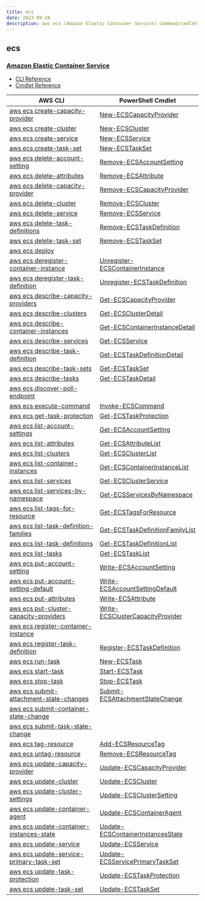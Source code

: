 ```yaml
---
title: ecs
date: 2023-09-28
description: aws ecs (Amazon Elastic Container Service) command/cmdlet list.
---
```


## ecs

### [Amazon Elastic Container Service](https://aws.amazon.com/ecs/)

* [CLI Reference](https://awscli.amazonaws.com/v2/documentation/api/latest/reference/ecs/index.html)
* [Cmdlet Reference](https://docs.aws.amazon.com/powershell/latest/reference/items/Amazon_EC2_Container_Service_cmdlets.html)

|AWS CLI|PowerShell Cmdlet|
|----|----|
|[aws ecs create-capacity-provider](https://awscli.amazonaws.com/v2/documentation/api/latest/reference/ecs/create-capacity-provider.html)|[New-ECSCapacityProvider](https://docs.aws.amazon.com/powershell/latest/reference/items/New-ECSCapacityProvider.html)|
|[aws ecs create-cluster](https://awscli.amazonaws.com/v2/documentation/api/latest/reference/ecs/create-cluster.html)|[New-ECSCluster](https://docs.aws.amazon.com/powershell/latest/reference/items/New-ECSCluster.html)|
|[aws ecs create-service](https://awscli.amazonaws.com/v2/documentation/api/latest/reference/ecs/create-service.html)|[New-ECSService](https://docs.aws.amazon.com/powershell/latest/reference/items/New-ECSService.html)|
|[aws ecs create-task-set](https://awscli.amazonaws.com/v2/documentation/api/latest/reference/ecs/create-task-set.html)|[New-ECSTaskSet](https://docs.aws.amazon.com/powershell/latest/reference/items/New-ECSTaskSet.html)|
|[aws ecs delete-account-setting](https://awscli.amazonaws.com/v2/documentation/api/latest/reference/ecs/delete-account-setting.html)|[Remove-ECSAccountSetting](https://docs.aws.amazon.com/powershell/latest/reference/items/Remove-ECSAccountSetting.html)|
|[aws ecs delete-attributes](https://awscli.amazonaws.com/v2/documentation/api/latest/reference/ecs/delete-attributes.html)|[Remove-ECSAttribute](https://docs.aws.amazon.com/powershell/latest/reference/items/Remove-ECSAttribute.html)|
|[aws ecs delete-capacity-provider](https://awscli.amazonaws.com/v2/documentation/api/latest/reference/ecs/delete-capacity-provider.html)|[Remove-ECSCapacityProvider](https://docs.aws.amazon.com/powershell/latest/reference/items/Remove-ECSCapacityProvider.html)|
|[aws ecs delete-cluster](https://awscli.amazonaws.com/v2/documentation/api/latest/reference/ecs/delete-cluster.html)|[Remove-ECSCluster](https://docs.aws.amazon.com/powershell/latest/reference/items/Remove-ECSCluster.html)|
|[aws ecs delete-service](https://awscli.amazonaws.com/v2/documentation/api/latest/reference/ecs/delete-service.html)|[Remove-ECSService](https://docs.aws.amazon.com/powershell/latest/reference/items/Remove-ECSService.html)|
|[aws ecs delete-task-definitions](https://awscli.amazonaws.com/v2/documentation/api/latest/reference/ecs/delete-task-definitions.html)|[Remove-ECSTaskDefinition](https://docs.aws.amazon.com/powershell/latest/reference/items/Remove-ECSTaskDefinition.html)|
|[aws ecs delete-task-set](https://awscli.amazonaws.com/v2/documentation/api/latest/reference/ecs/delete-task-set.html)|[Remove-ECSTaskSet](https://docs.aws.amazon.com/powershell/latest/reference/items/Remove-ECSTaskSet.html)|
|[aws ecs deploy](https://awscli.amazonaws.com/v2/documentation/api/latest/reference/ecs/deploy.html)||
|[aws ecs deregister-container-instance](https://awscli.amazonaws.com/v2/documentation/api/latest/reference/ecs/deregister-container-instance.html)|[Unregister-ECSContainerInstance](https://docs.aws.amazon.com/powershell/latest/reference/items/Unregister-ECSContainerInstance.html)|
|[aws ecs deregister-task-definition](https://awscli.amazonaws.com/v2/documentation/api/latest/reference/ecs/deregister-task-definition.html)|[Unregister-ECSTaskDefinition](https://docs.aws.amazon.com/powershell/latest/reference/items/Unregister-ECSTaskDefinition.html)|
|[aws ecs describe-capacity-providers](https://awscli.amazonaws.com/v2/documentation/api/latest/reference/ecs/describe-capacity-providers.html)|[Get-ECSCapacityProvider](https://docs.aws.amazon.com/powershell/latest/reference/items/Get-ECSCapacityProvider.html)|
|[aws ecs describe-clusters](https://awscli.amazonaws.com/v2/documentation/api/latest/reference/ecs/describe-clusters.html)|[Get-ECSClusterDetail](https://docs.aws.amazon.com/powershell/latest/reference/items/Get-ECSClusterDetail.html)|
|[aws ecs describe-container-instances](https://awscli.amazonaws.com/v2/documentation/api/latest/reference/ecs/describe-container-instances.html)|[Get-ECSContainerInstanceDetail](https://docs.aws.amazon.com/powershell/latest/reference/items/Get-ECSContainerInstanceDetail.html)|
|[aws ecs describe-services](https://awscli.amazonaws.com/v2/documentation/api/latest/reference/ecs/describe-services.html)|[Get-ECSService](https://docs.aws.amazon.com/powershell/latest/reference/items/Get-ECSService.html)|
|[aws ecs describe-task-definition](https://awscli.amazonaws.com/v2/documentation/api/latest/reference/ecs/describe-task-definition.html)|[Get-ECSTaskDefinitionDetail](https://docs.aws.amazon.com/powershell/latest/reference/items/Get-ECSTaskDefinitionDetail.html)|
|[aws ecs describe-task-sets](https://awscli.amazonaws.com/v2/documentation/api/latest/reference/ecs/describe-task-sets.html)|[Get-ECSTaskSet](https://docs.aws.amazon.com/powershell/latest/reference/items/Get-ECSTaskSet.html)|
|[aws ecs describe-tasks](https://awscli.amazonaws.com/v2/documentation/api/latest/reference/ecs/describe-tasks.html)|[Get-ECSTaskDetail](https://docs.aws.amazon.com/powershell/latest/reference/items/Get-ECSTaskDetail.html)|
|[aws ecs discover-poll-endpoint](https://awscli.amazonaws.com/v2/documentation/api/latest/reference/ecs/discover-poll-endpoint.html)||
|[aws ecs execute-command](https://awscli.amazonaws.com/v2/documentation/api/latest/reference/ecs/execute-command.html)|[Invoke-ECSCommand](https://docs.aws.amazon.com/powershell/latest/reference/items/Invoke-ECSCommand.html)|
|[aws ecs get-task-protection](https://awscli.amazonaws.com/v2/documentation/api/latest/reference/ecs/get-task-protection.html)|[Get-ECSTaskProtection](https://docs.aws.amazon.com/powershell/latest/reference/items/Get-ECSTaskProtection.html)|
|[aws ecs list-account-settings](https://awscli.amazonaws.com/v2/documentation/api/latest/reference/ecs/list-account-settings.html)|[Get-ECSAccountSetting](https://docs.aws.amazon.com/powershell/latest/reference/items/Get-ECSAccountSetting.html)|
|[aws ecs list-attributes](https://awscli.amazonaws.com/v2/documentation/api/latest/reference/ecs/list-attributes.html)|[Get-ECSAttributeList](https://docs.aws.amazon.com/powershell/latest/reference/items/Get-ECSAttributeList.html)|
|[aws ecs list-clusters](https://awscli.amazonaws.com/v2/documentation/api/latest/reference/ecs/list-clusters.html)|[Get-ECSClusterList](https://docs.aws.amazon.com/powershell/latest/reference/items/Get-ECSClusterList.html)|
|[aws ecs list-container-instances](https://awscli.amazonaws.com/v2/documentation/api/latest/reference/ecs/list-container-instances.html)|[Get-ECSContainerInstanceList](https://docs.aws.amazon.com/powershell/latest/reference/items/Get-ECSContainerInstanceList.html)|
|[aws ecs list-services](https://awscli.amazonaws.com/v2/documentation/api/latest/reference/ecs/list-services.html)|[Get-ECSClusterService](https://docs.aws.amazon.com/powershell/latest/reference/items/Get-ECSClusterService.html)|
|[aws ecs list-services-by-namespace](https://awscli.amazonaws.com/v2/documentation/api/latest/reference/ecs/list-services-by-namespace.html)|[Get-ECSServicesByNamespace](https://docs.aws.amazon.com/powershell/latest/reference/items/Get-ECSServicesByNamespace.html)|
|[aws ecs list-tags-for-resource](https://awscli.amazonaws.com/v2/documentation/api/latest/reference/ecs/list-tags-for-resource.html)|[Get-ECSTagsForResource](https://docs.aws.amazon.com/powershell/latest/reference/items/Get-ECSTagsForResource.html)|
|[aws ecs list-task-definition-families](https://awscli.amazonaws.com/v2/documentation/api/latest/reference/ecs/list-task-definition-families.html)|[Get-ECSTaskDefinitionFamilyList](https://docs.aws.amazon.com/powershell/latest/reference/items/Get-ECSTaskDefinitionFamilyList.html)|
|[aws ecs list-task-definitions](https://awscli.amazonaws.com/v2/documentation/api/latest/reference/ecs/list-task-definitions.html)|[Get-ECSTaskDefinitionList](https://docs.aws.amazon.com/powershell/latest/reference/items/Get-ECSTaskDefinitionList.html)|
|[aws ecs list-tasks](https://awscli.amazonaws.com/v2/documentation/api/latest/reference/ecs/list-tasks.html)|[Get-ECSTaskList](https://docs.aws.amazon.com/powershell/latest/reference/items/Get-ECSTaskList.html)|
|[aws ecs put-account-setting](https://awscli.amazonaws.com/v2/documentation/api/latest/reference/ecs/put-account-setting.html)|[Write-ECSAccountSetting](https://docs.aws.amazon.com/powershell/latest/reference/items/Write-ECSAccountSetting.html)|
|[aws ecs put-account-setting-default](https://awscli.amazonaws.com/v2/documentation/api/latest/reference/ecs/put-account-setting-default.html)|[Write-ECSAccountSettingDefault](https://docs.aws.amazon.com/powershell/latest/reference/items/Write-ECSAccountSettingDefault.html)|
|[aws ecs put-attributes](https://awscli.amazonaws.com/v2/documentation/api/latest/reference/ecs/put-attributes.html)|[Write-ECSAttribute](https://docs.aws.amazon.com/powershell/latest/reference/items/Write-ECSAttribute.html)|
|[aws ecs put-cluster-capacity-providers](https://awscli.amazonaws.com/v2/documentation/api/latest/reference/ecs/put-cluster-capacity-providers.html)|[Write-ECSClusterCapacityProvider](https://docs.aws.amazon.com/powershell/latest/reference/items/Write-ECSClusterCapacityProvider.html)|
|[aws ecs register-container-instance](https://awscli.amazonaws.com/v2/documentation/api/latest/reference/ecs/register-container-instance.html)||
|[aws ecs register-task-definition](https://awscli.amazonaws.com/v2/documentation/api/latest/reference/ecs/register-task-definition.html)|[Register-ECSTaskDefinition](https://docs.aws.amazon.com/powershell/latest/reference/items/Register-ECSTaskDefinition.html)|
|[aws ecs run-task](https://awscli.amazonaws.com/v2/documentation/api/latest/reference/ecs/run-task.html)|[New-ECSTask](https://docs.aws.amazon.com/powershell/latest/reference/items/New-ECSTask.html)|
|[aws ecs start-task](https://awscli.amazonaws.com/v2/documentation/api/latest/reference/ecs/start-task.html)|[Start-ECSTask](https://docs.aws.amazon.com/powershell/latest/reference/items/Start-ECSTask.html)|
|[aws ecs stop-task](https://awscli.amazonaws.com/v2/documentation/api/latest/reference/ecs/stop-task.html)|[Stop-ECSTask](https://docs.aws.amazon.com/powershell/latest/reference/items/Stop-ECSTask.html)|
|[aws ecs submit-attachment-state-changes](https://awscli.amazonaws.com/v2/documentation/api/latest/reference/ecs/submit-attachment-state-changes.html)|[Submit-ECSAttachmentStateChange](https://docs.aws.amazon.com/powershell/latest/reference/items/Submit-ECSAttachmentStateChange.html)|
|[aws ecs submit-container-state-change](https://awscli.amazonaws.com/v2/documentation/api/latest/reference/ecs/submit-container-state-change.html)||
|[aws ecs submit-task-state-change](https://awscli.amazonaws.com/v2/documentation/api/latest/reference/ecs/submit-task-state-change.html)||
|[aws ecs tag-resource](https://awscli.amazonaws.com/v2/documentation/api/latest/reference/ecs/tag-resource.html)|[Add-ECSResourceTag](https://docs.aws.amazon.com/powershell/latest/reference/items/Add-ECSResourceTag.html)|
|[aws ecs untag-resource](https://awscli.amazonaws.com/v2/documentation/api/latest/reference/ecs/untag-resource.html)|[Remove-ECSResourceTag](https://docs.aws.amazon.com/powershell/latest/reference/items/Remove-ECSResourceTag.html)|
|[aws ecs update-capacity-provider](https://awscli.amazonaws.com/v2/documentation/api/latest/reference/ecs/update-capacity-provider.html)|[Update-ECSCapacityProvider](https://docs.aws.amazon.com/powershell/latest/reference/items/Update-ECSCapacityProvider.html)|
|[aws ecs update-cluster](https://awscli.amazonaws.com/v2/documentation/api/latest/reference/ecs/update-cluster.html)|[Update-ECSCluster](https://docs.aws.amazon.com/powershell/latest/reference/items/Update-ECSCluster.html)|
|[aws ecs update-cluster-settings](https://awscli.amazonaws.com/v2/documentation/api/latest/reference/ecs/update-cluster-settings.html)|[Update-ECSClusterSetting](https://docs.aws.amazon.com/powershell/latest/reference/items/Update-ECSClusterSetting.html)|
|[aws ecs update-container-agent](https://awscli.amazonaws.com/v2/documentation/api/latest/reference/ecs/update-container-agent.html)|[Update-ECSContainerAgent](https://docs.aws.amazon.com/powershell/latest/reference/items/Update-ECSContainerAgent.html)|
|[aws ecs update-container-instances-state](https://awscli.amazonaws.com/v2/documentation/api/latest/reference/ecs/update-container-instances-state.html)|[Update-ECSContainerInstancesState](https://docs.aws.amazon.com/powershell/latest/reference/items/Update-ECSContainerInstancesState.html)|
|[aws ecs update-service](https://awscli.amazonaws.com/v2/documentation/api/latest/reference/ecs/update-service.html)|[Update-ECSService](https://docs.aws.amazon.com/powershell/latest/reference/items/Update-ECSService.html)|
|[aws ecs update-service-primary-task-set](https://awscli.amazonaws.com/v2/documentation/api/latest/reference/ecs/update-service-primary-task-set.html)|[Update-ECSServicePrimaryTaskSet](https://docs.aws.amazon.com/powershell/latest/reference/items/Update-ECSServicePrimaryTaskSet.html)|
|[aws ecs update-task-protection](https://awscli.amazonaws.com/v2/documentation/api/latest/reference/ecs/update-task-protection.html)|[Update-ECSTaskProtection](https://docs.aws.amazon.com/powershell/latest/reference/items/Update-ECSTaskProtection.html)|
|[aws ecs update-task-set](https://awscli.amazonaws.com/v2/documentation/api/latest/reference/ecs/update-task-set.html)|[Update-ECSTaskSet](https://docs.aws.amazon.com/powershell/latest/reference/items/Update-ECSTaskSet.html)|

